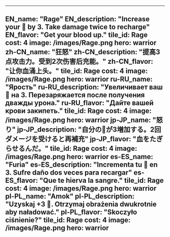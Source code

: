 ---

EN_name: "Rage"
EN_description: "Increase your 🔸 by 3. Take damage twice to recharge"
EN_flavor: "Get your blood up."
tile_id: Rage
cost: 4
image: /images/Rage.png
hero: warrior
zh-CN_name: "狂怒"
zh-CN_description: "提高3点攻击力。受到2次伤害后充能。"
zh-CN_flavor: "让你血涌上头。"
tile_id: Rage
cost: 4
image: /images/Rage.png
hero: warrior
ru-RU_name: "Ярость"
ru-RU_description: "Увеличивает ваш 🔸 на 3. Перезаряжается после получения дважды урона."
ru-RU_flavor: "Дайте вашей крови закипеть."
tile_id: Rage
cost: 4
image: /images/Rage.png
hero: warrior
jp-JP_name: "怒り"
jp-JP_description: "自分の🔸が3増加する。2回ダメージを受けると再補充"
jp-JP_flavor: "血をたぎらせるんだ。"
tile_id: Rage
cost: 4
image: /images/Rage.png
hero: warrior
es-ES_name: "Furia"
es-ES_description: "Incrementa tu 🔸 en 3. Sufre daño dos veces para recargar"
es-ES_flavor: "Que te hierva la sangre."
tile_id: Rage
cost: 4
image: /images/Rage.png
hero: warrior
pl-PL_name: "Amok"
pl-PL_description: "Uzyskaj +3 🔸. Otrzymaj obrażenia dwukrotnie aby naładować."
pl-PL_flavor: "Skoczyło ciśnienie?"
tile_id: Rage
cost: 4
image: /images/Rage.png
hero: warrior
---